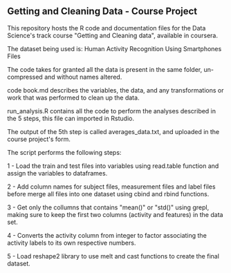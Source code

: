 ## Getting and Cleaning Data - Course Project

This repository hosts the R code and documentation files for the Data Science's track course "Getting and Cleaning data", available in coursera.

The dataset being used is: Human Activity Recognition Using Smartphones
Files

The code takes for granted all the data is present in the same folder, un-compressed and without names altered.

code book.md describes the variables, the data, and any transformations or work that was performed to clean up the data.

run_analysis.R contains all the code to perform the analyses described in the 5 steps, this file can imported in Rstudio.

The output of the 5th step is called averages_data.txt, and uploaded in the course project's form.

The script performs the following steps:

1 - Load the train and test files into variables using read.table function and assign the variables to dataframes. 

2 - Add column names for subject files, measurement files and label files before merge all files into one dataset using cbind and rbind functions.

3 - Get only the collumns that contains "mean()" or "std()" using  grepl, making sure to keep the first two columns (activity and features) in the data set.

4 - Converts the activity column from integer to factor associating the activity labels to its own respective numbers.

5 - Load reshape2 library to use melt and cast functions to create the final dataset.
